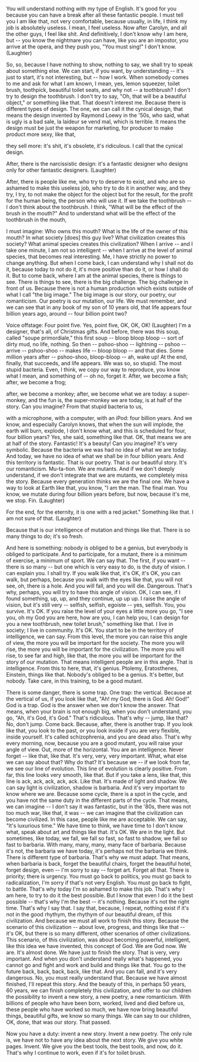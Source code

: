 
You will understand nothing with my type of English.
It&#39;s good for you because you can have a break after all these fantastic people.
I must tell you I am like that, not very comfortable,
because usually, in life, I think my job is absolutely useless.
I mean, I feel useless.
Now after Carolyn, and all the other guys, I feel like shit.
And definitively, I don&#39;t know why I am here,
but -- you know the nightmare you can have, like you are an impostor,
you arrive at the opera, and they push you, &quot;You must sing!&quot;
I don&#39;t know. 
(Laughter)

So, so, because I have nothing to show, nothing to say,
we shall try to speak about something else.
We can start, if you want, by understanding --
it&#39;s just to start, it&#39;s not interesting, but -- how I work.
When somebody comes to me and ask for what I am known,
I mean, yes, lemon squeezer, toilet brush, toothpick, beautiful toilet seats,
and why not -- a toothbrush?
I don&#39;t try to design the toothbrush.
I don&#39;t try to say, &quot;Oh, that will be a beautiful object,&quot; or something like that.
That doesn&#39;t interest me.
Because there is different types of design.
The one, we can call it the cynical design,
that means the design invented by Raymond Loewy in the &#39;50s,
who said, what is ugly is a bad sale, la laideur se vend mal, which is terrible.
It means the design must be just the weapon for marketing,
for producer to make product more sexy, like that,

they sell more: it&#39;s shit, it&#39;s obsolete, it&#39;s ridiculous.
I call that the cynical design.

After, there is the narcissistic design:
it&#39;s a fantastic designer who designs only for other fantastic designers. 
(Laughter)

After, there is people like me, who try to deserve to exist,
and who are so ashamed to make this useless job, who try to do it in another way,
and they try, I try, to not make the object for the object but for the result,
for the profit for the human being, the person who will use it.
If we take the toothbrush -- I don&#39;t think about the toothbrush.
I think, &quot;What will be the effect of the brush in the mouth?&quot;
And to understand what will be the effect of the toothbrush in the mouth,

I must imagine: Who owns this mouth?
What is the life of the owner of this mouth? In what society [does] this guy live?
What civilization creates this society?
What animal species creates this civilization?
When I arrive -- and I take one minute, I am not so intelligent --
when I arrive at the level of animal species, that becomes real interesting.
Me, I have strictly no power to change anything.
But when I come back, I can understand why I shall not do it,
because today to not do it, it&#39;s more positive than do it, or how I shall do it.
But to come back, where I am at the animal species, there is things to see.
There is things to see, there is the big challenge.
The big challenge in front of us.
Because there is not a human production
which exists outside of what I call &quot;the big image.&quot;
The big image is our story, our poetry, our romanticism.
Our poetry is our mutation, our life.
We must remember, and we can see that in any book of my son of 10 years old,
that life appears four billion years ago, around -- four billion point two?

Voice offstage: Four point five.
Yes, point five, OK, OK, OK! 
(Laughter)
 I&#39;m a designer,
that&#39;s all, of Christmas gifts.
And before, there was this soup, called &quot;soupe primordiale,&quot;
this first soup -- bloop bloop bloop --
sort of dirty mud, no life, nothing.
So then -- pshoo-shoo -- lightning -- pshoo -- arrive --
pshoo-shoo -- makes life -- bloop bloop -- and that dies.
Some million years after -- pshoo-shoo, bloop-bloop -- ah, wake up!
At the end, finally, that succeeds, and life appears.
We was so, so stupid. The most stupid bacteria.
Even, I think, we copy our way to reproduce, you know what I mean,
and something of -- oh no, forget it.
After, we become a fish; after, we become a frog;

after, we become a monkey; after, we become what we are today: a super-monkey,
and the fun is, the super-monkey we are today, is at half of the story.
Can you imagine? From that stupid bacteria to us,

with a microphone, with a computer, with an iPod: four billion years.
And we know, and especially Carolyn knows, that when the sun will implode,
the earth will burn, explode, I don&#39;t know what,
and this is scheduled for four, four billion years?
Yes, she said, something like that. OK, that means we are at half of the story.
Fantastic! It&#39;s a beauty!
Can you imagine? It&#39;s very symbolic.
Because the bacteria we was had no idea of what we are today.
And today, we have no idea of what we shall be in four billion years.
And this territory is fantastic.
That is our poetry. That is our beautiful story.
It&#39;s our romanticism. Mu-ta-tion. We are mutants.
And if we don&#39;t deeply understand, if we don&#39;t integrate that we are mutants,
we completely miss the story.
Because every generation thinks we are the final one.
We have a way to look at Earth like that, you know,
&quot;I am the man. The final man.
You know, we mutate during four billion years before, but now, because it&#39;s me, we stop. Fin. 
(Laughter)

For the end, for the eternity, it is one with a red jacket.&quot;
Something like that. I am not sure of that. 
(Laughter)

Because that is our intelligence of mutation and things like that.
There is so many things to do; it&#39;s so fresh.

And here is something: nobody is obliged to be a genius,
but everybody is obliged to participate.
And to participate, for a mutant, there is a minimum of exercise, a minimum of sport.
We can say that.
The first, if you want -- there is so many --
but one which is very easy to do, is the duty of vision.
I can explain you. I shall try.
If you walk like that, it&#39;s OK, it&#39;s OK, you can walk,
but perhaps, because you walk with the eyes like that, you will not see, oh, there is a hole.
And you will fall, and you will die. Dangerous.
That&#39;s why, perhaps, you will try to have this angle of vision.
OK, I can see, if I found something, up, up, and they continue, up up up.
I raise the angle of vision, but it&#39;s still very -- selfish, selfish, egoiste -- yes, selfish.
You, you survive. It&#39;s OK.
If you raise the level of your eyes a little more you go,
&quot;I see you, oh my God you are here, how are you, I can help you,
I can design for you a new toothbrush, new toilet brush,&quot; something like that.
I live in society; I live in community.
It&#39;s OK. You start to be in the territory of intelligence, we can say.
From this level, the more you can raise this angle of view,
the more you will be important for the society.
The more you will rise, the more you will be important for the civilization.
The more you will rise, to see far and high, like that,
the more you will be important for the story of our mutation.
That means intelligent people are in this angle. That is intelligence.
From this to here, that, it&#39;s genius.
Ptolemy, Eratosthenes, Einstein, things like that.
Nobody&#39;s obliged to be a genius.
It&#39;s better, but nobody.
Take care, in this training, to be a good mutant.

There is some danger, there is some trap. One trap: the vertical.
Because at the vertical of us, if you look like that,
&quot;Ah! my God, there is God. Ah! God!&quot;
God is a trap. God is the answer when we don&#39;t know the answer.
That means, when your brain is not enough big, when you don&#39;t understand,
you go, &quot;Ah, it&#39;s God, it&#39;s God.&quot; That&#39;s ridiculous.
That&#39;s why -- jump, like that? No, don&#39;t jump.
Come back. Because, after, there is another trap.
If you look like that, you look to the past,
or you look inside if you are very flexible, inside yourself.
It&#39;s called schizophrenia, and you are dead also.
That&#39;s why every morning, now, because you are a good mutant,
you will raise your angle of view.
Out, more of the horizontal. You are an intelligence.
Never forget -- like that, like that.
It&#39;s very, very, very important.
What, what else we can say about that? Why do that?
It&#39;s because we -- if we look from far, we see our line of evolution.
This line of evolution is clearly positive.
From far, this line looks very smooth, like that.
But if you take a lens, like that, this line is ack, ack, ack, ack, ack. Like that.
It&#39;s made of light and shadow.
We can say light is civilization, shadow is barbaria.
And it&#39;s very important to know where we are.
Because some cycle, there is a spot in the cycle,
and you have not the same duty in the different parts of the cycle.
That means, we can imagine -- I don&#39;t say it was fantastic,
but in the &#39;80s, there was not too much war, like that, it was --
we can imagine that the civilization can become civilized.
In this case, people like me are acceptable.
We can say, &quot;It&#39;s luxurious time.&quot;
We have time to think, we have time to I don&#39;t know what,
speak about art and things like that.
It&#39;s OK. We are in the light.
But sometimes, like today, we fall, we fall so fast, so fast to shadow, we fall so fast to barbaria.
With many, many, many, many face of barbaria.
Because it&#39;s not, the barbaria we have today, it&#39;s perhaps not the barbaria we think.
There is different type of barbaria.
That&#39;s why we must adapt.
That means, when barbaria is back, forget the beautiful chairs, forget the beautiful hotel,
forget design, even -- I&#39;m sorry to say -- forget art.
Forget all that. There is priority; there is urgency.
You must go back to politics, you must go back to radicalization,
I&#39;m sorry if that&#39;s not very English.
You must go back to fight, to battle.
That&#39;s why today I&#39;m so ashamed to make this job.
That&#39;s why I am here, to try to do it the best possible.
But I know that even I do it the best possible
-- that&#39;s why I&#39;m the best -- it&#39;s nothing.
Because it&#39;s not the right time.
That&#39;s why I say that. I say that, because, I repeat, nothing exist if it&#39;s not in the good rhythym,
the rhythym of our beautiful dream, of this civilization.
And because we must all work to finish this story.
Because the scenario of this civilization
-- about love, progress, and things like that -- it&#39;s OK,
but there is so many different, other scenarios of other civilizations.
This scenario, of this civilization, was about becoming powerful, intelligent,
like this idea we have invented, this concept of God.
We are God now. We are. It&#39;s almost done.
We have just to finish the story.
That is very, very important.
And when you don&#39;t understand really what&#39;s happened,
you cannot go and fight and work and build and things like that.
You go to the future back, back, back, back, like that.
And you can fall, and it&#39;s very dangerous.
No, you must really understand that.
Because we have almost finished, I&#39;ll repeat this story.
And the beauty of this, in perhaps 50 years, 60 years, we can finish completely this civilization,
and offer to our children the possibility to invent a new story,
a new poetry, a new romanticism.
With billions of people who have been born, worked, lived and died before us,
these people who have worked so much,
we have now bring beautiful things, beautiful gifts, we know so many things.
We can say to our children, OK, done, that was our story. That passed.

Now you have a duty: invent a new story. Invent a new poetry.
The only rule is, we have not to have any idea about the next story.
We give you white pages. Invent.
We give you the best tools, the best tools, and now, do it.
That&#39;s why I continue to work, even if it&#39;s for toilet brush.
